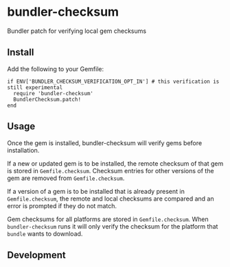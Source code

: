 # bundler-checksum

Bundler patch for verifying local gem checksums

## Install

Add the following to your Gemfile:

```
if ENV['BUNDLER_CHECKSUM_VERIFICATION_OPT_IN'] # this verification is still experimental
  require 'bundler-checksum'
  BundlerChecksum.patch!
end
```

## Usage

Once the gem is installed, bundler-checksum will verify gems before
installation.

If a new or updated gem is to be installed, the remote checksum of that gem is stored in `Gemfile.checksum`.
Checksum entries for other versions of the gem are removed from `Gemfile.checksum`.

If a version of a gem is to be installed that is already present in `Gemfile.checksum`, the remote and local
checksums are compared and an error is prompted if they do not match.

Gem checksums for all platforms are stored in `Gemfile.checksum`.
When `bundler-checksum` runs it will only verify the checksum for the platform that `bundle` wants to download.


## Development

